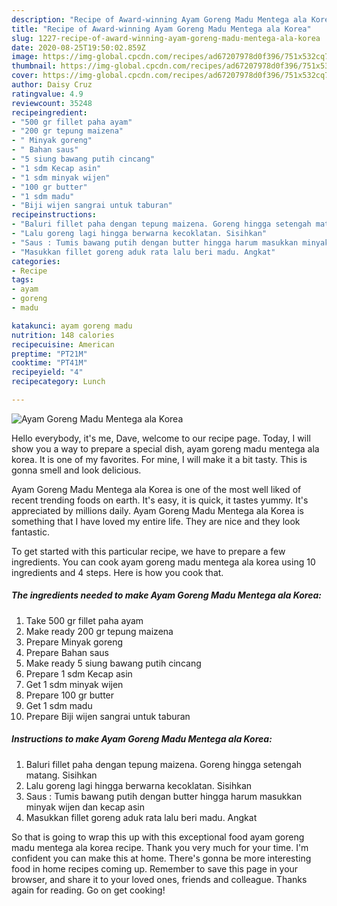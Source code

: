 ```yaml
---
description: "Recipe of Award-winning Ayam Goreng Madu Mentega ala Korea"
title: "Recipe of Award-winning Ayam Goreng Madu Mentega ala Korea"
slug: 1227-recipe-of-award-winning-ayam-goreng-madu-mentega-ala-korea
date: 2020-08-25T19:50:02.859Z
image: https://img-global.cpcdn.com/recipes/ad67207978d0f396/751x532cq70/ayam-goreng-madu-mentega-ala-korea-foto-resep-utama.jpg
thumbnail: https://img-global.cpcdn.com/recipes/ad67207978d0f396/751x532cq70/ayam-goreng-madu-mentega-ala-korea-foto-resep-utama.jpg
cover: https://img-global.cpcdn.com/recipes/ad67207978d0f396/751x532cq70/ayam-goreng-madu-mentega-ala-korea-foto-resep-utama.jpg
author: Daisy Cruz
ratingvalue: 4.9
reviewcount: 35248
recipeingredient:
- "500 gr fillet paha ayam"
- "200 gr tepung maizena"
- " Minyak goreng"
- " Bahan saus"
- "5 siung bawang putih cincang"
- "1 sdm Kecap asin"
- "1 sdm minyak wijen"
- "100 gr butter"
- "1 sdm madu"
- "Biji wijen sangrai untuk taburan"
recipeinstructions:
- "Baluri fillet paha dengan tepung maizena. Goreng hingga setengah matang. Sisihkan"
- "Lalu goreng lagi hingga berwarna kecoklatan. Sisihkan"
- "Saus : Tumis bawang putih dengan butter hingga harum masukkan minyak wijen dan kecap asin"
- "Masukkan fillet goreng aduk rata lalu beri madu. Angkat"
categories:
- Recipe
tags:
- ayam
- goreng
- madu

katakunci: ayam goreng madu 
nutrition: 148 calories
recipecuisine: American
preptime: "PT21M"
cooktime: "PT41M"
recipeyield: "4"
recipecategory: Lunch

---
```



![Ayam Goreng Madu Mentega ala Korea](https://img-global.cpcdn.com/recipes/ad67207978d0f396/751x532cq70/ayam-goreng-madu-mentega-ala-korea-foto-resep-utama.jpg)

Hello everybody, it's me, Dave, welcome to our recipe page. Today, I will show you a way to prepare a special dish, ayam goreng madu mentega ala korea. It is one of my favorites. For mine, I will make it a bit tasty. This is gonna smell and look delicious.



Ayam Goreng Madu Mentega ala Korea is one of the most well liked of recent trending foods on earth. It's easy, it is quick, it tastes yummy. It's appreciated by millions daily. Ayam Goreng Madu Mentega ala Korea is something that I have loved my entire life. They are nice and they look fantastic.


To get started with this particular recipe, we have to prepare a few ingredients. You can cook ayam goreng madu mentega ala korea using 10 ingredients and 4 steps. Here is how you cook that.

<!--inarticleads1-->

##### The ingredients needed to make Ayam Goreng Madu Mentega ala Korea:

1. Take 500 gr fillet paha ayam
1. Make ready 200 gr tepung maizena
1. Prepare  Minyak goreng
1. Prepare  Bahan saus
1. Make ready 5 siung bawang putih cincang
1. Prepare 1 sdm Kecap asin
1. Get 1 sdm minyak wijen
1. Prepare 100 gr butter
1. Get 1 sdm madu
1. Prepare Biji wijen sangrai untuk taburan




<!--inarticleads2-->

##### Instructions to make Ayam Goreng Madu Mentega ala Korea:

1. Baluri fillet paha dengan tepung maizena. Goreng hingga setengah matang. Sisihkan
1. Lalu goreng lagi hingga berwarna kecoklatan. Sisihkan
1. Saus : Tumis bawang putih dengan butter hingga harum masukkan minyak wijen dan kecap asin
1. Masukkan fillet goreng aduk rata lalu beri madu. Angkat




So that is going to wrap this up with this exceptional food ayam goreng madu mentega ala korea recipe. Thank you very much for your time. I'm confident you can make this at home. There's gonna be more interesting food in home recipes coming up. Remember to save this page in your browser, and share it to your loved ones, friends and colleague. Thanks again for reading. Go on get cooking!
